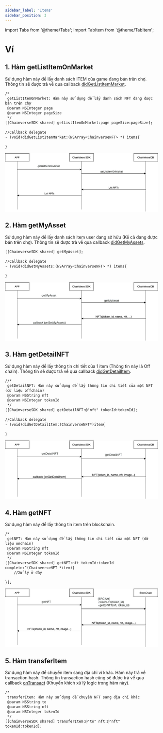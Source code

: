 ```yaml
---
sidebar_label: 'Items'
sidebar_position: 3
---
```


import Tabs from '@theme/Tabs';
import TabItem from '@theme/TabItem';

# Ví


## 1. Hàm getListItemOnMarket
Sử dụng hàm này để lấy danh sách ITEM của game đang bán trên chợ. Thông tin sẽ được trả về qua callback [didGetListItemMarket](/docs/sdk/ios/over-view#5-callback-didgetlistitemmarket).


```
/*
 getListItemOnMarket: Hàm này sử dụng để lấy danh sách NFT đang được bán trên chợ
 @param NSInteger page
 @param NSInteger pageSize
 */
[[ChainverseSDK shared] getListItemOnMarket:page pageSize:pageSize];

//Callback delegate
- (void)didGetListItemMarket:(NSArray<ChainverseNFT> *) items{
    
}
```


![Docusaurus logo](/img/get-item-on-market.png)

## 2. Hàm getMyAsset
Sử dụng hàm này để lấy danh sách item user đang sở hữu (Kể cả đang được bán trên chợ). Thông tin sẽ được trả về qua callback [didGetMyAssets](/docs/sdk/ios/over-view#7-callback-didgetmyassets).


```
[[ChainverseSDK shared] getMyAsset];

//Callback delegate
- (void)didGetMyAssets:(NSArray<ChainverseNFT> *) items{
   
}
```

![Docusaurus logo](/img/get-my-assets.png)

## 3. Hàm getDetailNFT
Sử dụng hàm này để lấy thông tin chi tiết của 1 item (Thông tin này là Off chain). Thông tin sẽ được trả về qua callback [didGetDetailItem](/docs/sdk/ios/over-view#6-callback-didgetdetailitem).


```
//*
 getDetailNFT: Hàm này sử dụng để lấy thông tin chi tiết của một NFT (dữ liệu offchain)
 @param NSString nft
 @param NSInteger tokenId
 */
[[ChainverseSDK shared] getDetailNFT:@"nft" tokenId:tokenId];

//Callback delegate
- (void)didGetDetailItem:(ChainverseNFT*)item{
   
}
```

![Docusaurus logo](/img/get-detail.png)

## 4. Hàm getNFT
Sử dụng hàm này để lấy thông tin item trên blockchain.


```
/*
 getNFT: Hàm này sử dụng để lấy thông tin chi tiết của một NFT (dữ liệu onchain)
 @param NSString nft
 @param NSInteger tokenId
 */
[[ChainverseSDK shared] getNFT:nft tokenId:tokenId complete:^(ChainverseNFT *item){
    //Xử lý ở đây    
        
}];

```

![Docusaurus logo](/img/get-nft.png)

## 5. Hàm transferItem
Sử dụng hàm này để chuyển item sang địa chỉ ví khác. Hàm này trả về transaction hash. Thông tin transaction hash cũng sẽ được trả về qua callback [onTransact](/docs/sdk/ios/over-view#9-callback-didtransact)
(Khuyến khích xử lý logic trong hàm này).


```
/*
 transferItem: Hàm này sử dụng để chuyển NFT sang địa chỉ khác
 @param NSString to
 @param NSString nft
 @param NSInteger tokenId
 */
[[ChainverseSDK shared] transferItem:@"to" nft:@"nft" tokenId:tokenId];
```
